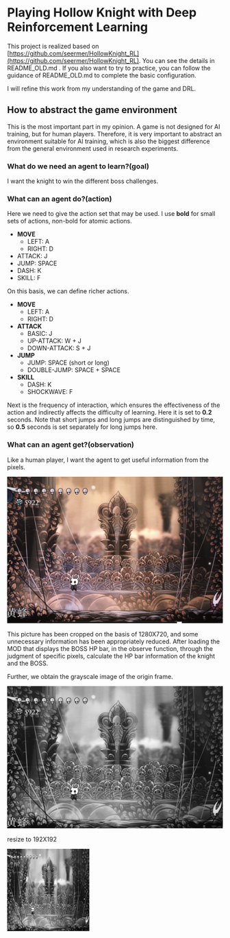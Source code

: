 # Playing Hollow Knight with Deep Reinforcement Learning

This project is realized based on [https://github.com/seermer/HollowKnight_RL](https://github.com/seermer/HollowKnight_RL). You can see the details in README_OLD.md . If you also want to try to practice, you can follow the guidance of README_OLD.md to complete the basic configuration. 

I will refine this work from my understanding of the game and DRL.

## How to abstract the game environment

This is the most important part in my opinion. A game is not designed for AI training, but for human players. Therefore, it is very important to abstract an environment suitable for AI training, which is also the biggest difference from the general environment used in research experiments.

### What do we need an agent to learn?(goal)

I want the knight to win the different boss challenges.

### What can an agent do?(action)

Here we need to give the action set that may be used. I use **bold** for small sets of actions, non-bold for atomic actions.

* **MOVE**
  * LEFT: A
  * RIGHT: D
* ATTACK: J
* JUMP: SPACE
* DASH: K
* SKILL: F

On this basis, we can define richer actions.

* **MOVE**
  * LEFT: A
  * RIGHT: D
* **ATTACK**
  * BASIC: J
  * UP-ATTACK: W + J
  * DOWN-ATTACK: S + J
* **JUMP**
  * JUMP: SPACE (short or long)
  * DOUBLE-JUMP: SPACE + SPACE
* **SKILL**
  * DASH: K
  * SHOCKWAVE: F

Next is the frequency of interaction, which ensures the effectiveness of the action and indirectly affects the difficulty of learning. Here it is set to **0.2** seconds. Note that short jumps and long jumps are distinguished by time, so **0.5** seconds is set separately for long jumps here.

### What can an agent get?(observation)

Like a human player, I want the agent to get useful information from the pixels. 

![Original frame](debug/frame/origin_frame.png)

This picture has been cropped on the basis of 1280X720, and some unnecessary information has been appropriately reduced. After loading the MOD that displays the BOSS HP bar, in the observe function, through the judgment of specific pixels, calculate the HP bar information of the knight and the BOSS.

Further, we obtain the grayscale image of the origin frame.

![Original frame](debug/frame/obs.png)

resize to 192X192

![Original frame](debug/frame/obs_resize.png)
